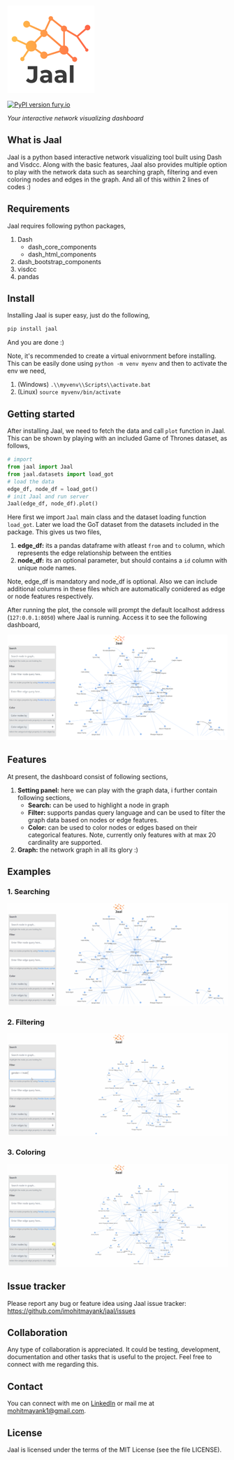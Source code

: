 <img src="jaal/assest/logo.png" alt="jaal logo"/>

[![PyPI version fury.io](https://badge.fury.io/py/ansicolortags.svg)](https://pypi.python.org/pypi/jaal/)

*Your interactive network visualizing dashboard*

## What is Jaal

Jaal is a python based interactive network visualizing tool built using Dash and Visdcc. Along with the basic features, Jaal also provides multiple option to play with the network data such as searching graph, filtering and even coloring nodes and edges in the graph. And all of this within 2 lines of codes :)

## Requirements

Jaal requires following python packages, 
1. Dash
    - dash_core_components
    - dash_html_components 
2. dash_bootstrap_components
3. visdcc
4. pandas

## Install

Installing Jaal is super easy, just do the following,

```bash
pip install jaal
```

And you are done :)

Note, it's recommended to create a virtual enivornment before installing. This can be easily done using `python -m venv myenv` and then to activate the env we need,
1. (Windows) `.\\myvenv\\Scripts\\activate.bat`
2. (Linux) `source myvenv/bin/activate`

## Getting started

After installing Jaal, we need to fetch the data and call `plot` function in Jaal. This can be shown by playing with an included Game of Thrones dataset, as follows,

```python
# import
from jaal import Jaal
from jaal.datasets import load_got
# load the data
edge_df, node_df = load_got()
# init Jaal and run server
Jaal(edge_df, node_df).plot()
```

Here first we import `Jaal` main class and the dataset loading function `load_got`. Later we load the GoT dataset from the datasets included in the package. This gives us two files,
1. **edge_df:** its a pandas dataframe with atleast `from` and `to` column, which represents the edge relationship between the entities
2. **node_df:** its an optional parameter, but should contains a `id` column with unique node names. 

Note, edge_df is mandatory and node_df is optional. Also we can include additional columns in these files which are automatically conidered as edge or node features respectively.

After running the plot, the console will prompt the default localhost address (`127:0.0.1:8050`) where Jaal is running. Access it to see the following dashboard,

<img src="jaal/assest/dashboard.png" alt="dashboard"/>

## Features

At present, the dashboard consist of following sections,
1. **Setting panel:** here we can play with the graph data, i further contain following sections, 
    - **Search:** can be used to highlight a node in graph
    - **Filter:** supports pandas query language and can be used to filter the graph data based on nodes or edge features.
    - **Color:** can be used to color nodes or edges based on their categorical features. Note, currently only features with at max 20 cardinality are supported. 
2. **Graph:** the network graph in all its glory :)

## Examples

### 1. Searching
<img src="jaal/assest/jaal_search.gif" alt="dashboard"/>

### 2. Filtering
<img src="jaal/assest/jaal_filter.gif" alt="dashboard"/>

### 3. Coloring
<img src="jaal/assest/jaal_color.gif" alt="dashboard"/>

## Issue tracker

Please report any bug or feature idea using Jaal issue tracker: https://github.com/imohitmayank/jaal/issues

## Collaboration

Any type of collaboration is appreciated. It could be  testing, development, documentation and other tasks that is useful to the project. Feel free to connect with me regarding this.

## Contact

You can connect with me on [LinkedIn](https://www.linkedin.com/in/imohitmayank/) or mail me at mohitmayank1@gmail.com.

## License

Jaal is licensed under the terms of the MIT License (see the file
LICENSE).
